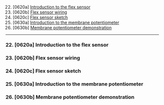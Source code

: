 22. [0620a] [Introduction to the flex sensor](#22)
23. [0620b] [Flex sensor wiring](#23)
24. [0620c] [Flex sensor sketch](#24)
25. [0630a] [Introduction to the membrane potentiometer](#25)
26. [0630b] [Membrane potentiometer demonstration](#26)

---

### 22. [0620a] Introduction to the flex sensor<a id="22"></a>

### 23. [0620b] Flex sensor wiring<a id="23"></a>

### 24. [0620c] Flex sensor sketch<a id="24"></a>

### 25. [0630a] Introduction to the membrane potentiometer<a id="25"></a>

### 26. [0630b] Membrane potentiometer demonstration<a id="26"></a>
